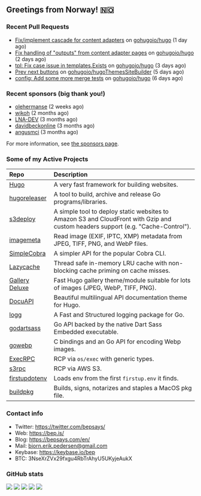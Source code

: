 ## Greetings from Norway! 🇳🇴

### Recent Pull Requests

- [Fix/implement cascade for content adapters](https://github.com/gohugoio/hugo/pull/13696) on [gohugoio/hugo](https://github.com/gohugoio/hugo) (1 day ago)
- [Fix handling of &#34;outputs&#34; from content adapter pages](https://github.com/gohugoio/hugo/pull/13690) on [gohugoio/hugo](https://github.com/gohugoio/hugo) (2 days ago)
- [tpl: Fix case issue in templates.Exists](https://github.com/gohugoio/hugo/pull/13686) on [gohugoio/hugo](https://github.com/gohugoio/hugo) (3 days ago)
- [Prev next buttons](https://github.com/gohugoio/hugoThemesSiteBuilder/pull/564) on [gohugoio/hugoThemesSiteBuilder](https://github.com/gohugoio/hugoThemesSiteBuilder) (5 days ago)
- [config: Add some more merge tests](https://github.com/gohugoio/hugo/pull/13682) on [gohugoio/hugo](https://github.com/gohugoio/hugo) (6 days ago)

### Recent sponsors (big thank you!)

- [olehermanse](https://github.com/olehermanse) (2 weeks ago)
- [wjkoh](https://github.com/wjkoh) (2 months ago)
- [LNA-DEV](https://github.com/LNA-DEV) (3 months ago)
- [davidbeckonline](https://github.com/davidbeckonline) (3 months ago)
- [angusmci](https://github.com/angusmci) (3 months ago)

For more information, see [the sponsors page](https://github.com/sponsors/bep/).

### Some of my Active Projects

| Repo  | Description |
| :---------------------------------------- | :------------------------------------------- |
| [Hugo](https://github.com/gohugoio/hugo)|A very fast framework for building websites. |
| [hugoreleaser](https://github.com/gohugoio/hugoreleaser)| A tool to build, archive and release Go programs/libraries.  |
| [s3deploy](https://github.com/bep/s3deploy)| A simple tool to deploy static websites to Amazon S3 and CloudFront with Gzip and custom headers support (e.g. "Cache-Control").|
| [imagemeta](https://github.com/bep/imagemeta)| Read image (EXIF, IPTC, XMP) metadata from JPEG, TIFF, PNG, and WebP files.|
| [SimpleCobra](https://github.com/bep/simplecobra)|A simpler API for the popular Cobra CLI.|
| [Lazycache](https://github.com/bep/lazycache)| Thread safe in-memory LRU cache with non-blocking cache priming on cache misses.  |
| [Gallery Deluxe](https://github.com/bep/gallerydeluxe)|Fast Hugo gallery theme/module suitable for lots of images (JPEG, WebP, TIFF, PNG).|
| [DocuAPI](https://github.com/bep/docuapi)| Beautiful multilingual API documentation theme for Hugo.  |
| [logg](https://github.com/bep/logg)| A Fast and Structured logging package for Go.  |
| [godartsass](https://github.com/bep/godartsass)| Go API backed by the native Dart Sass Embedded executable. |
| [gowebp](https://github.com/bep/gowebp)|C bindings and an Go API for encoding Webp images. |
| [ExecRPC](https://github.com/bep/execrpc)|RCP via `os/exec` with generic types.  |
| [s3rpc](https://github.com/bep/s3rpc)|RCP via AWS S3.|
| [firstupdotenv](https://github.com/bep/firstupdotenv)|Loads env from the first `firstup.env` it finds. |
| [buildpkg](https://github.com/bep/buildpkg)| Builds, signs, notarizes and staples a MacOS pkg file. |

### Contact info
- Twitter: https://twitter.com/bepsays/
- Web: https://bep.is/
- Blog: https://bepsays.com/en/
- Mail: bjorn.erik.pedersen@gmail.com
- Keybase: https://keybase.io/bep
- BTC: 3NseXrZVx29fxgu4RbTrAhyU5UKyjeAukX


### GitHub stats

![](https://github-profile-summary-cards.vercel.app/api/cards/profile-details?username=bep&theme=github)
![](https://github-profile-summary-cards.vercel.app/api/cards/repos-per-language?username=bep&theme=github)
![](https://github-profile-summary-cards.vercel.app/api/cards/most-commit-language?username=bep&theme=github)
![](https://github-profile-summary-cards.vercel.app/api/cards/stats?username=bep&theme=github)
![](https://github-profile-summary-cards.vercel.app/api/cards/productive-time?username=bep&theme=github)
